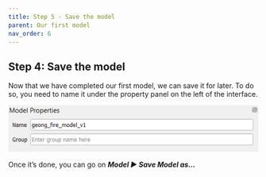 ```yaml
---
title: Step 5 - Save the model
parent: Our first model
nav_order: 6
---
```


## Step 4: Save the model

Now that we have completed our first model, we can save it for later. To do so, you need to name it under the property panel on the left of the interface.

![image](/assets/images/3_6_save_model.png)

Once it’s done, you can go on ***Model ► Save Model as…***
